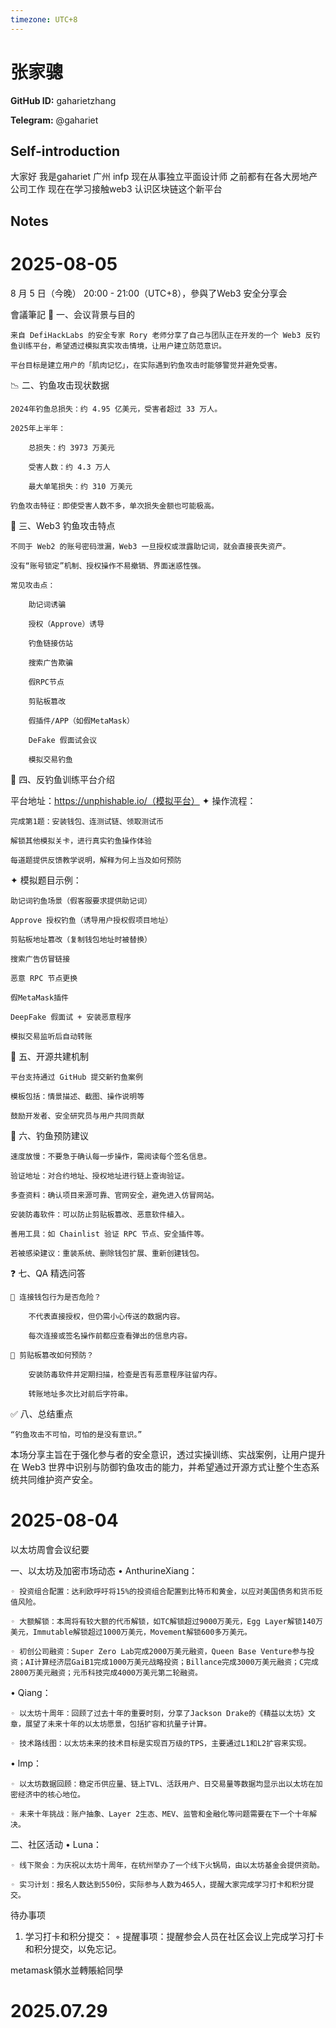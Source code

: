 ```yaml
---
timezone: UTC+8
---
```


# 张家骢

**GitHub ID:** gaharietzhang

**Telegram:** @gahariet

## Self-introduction

大家好 我是gahariet 广州 infp 现在从事独立平面设计师 之前都有在各大房地产公司工作 现在在学习接触web3 认识区块链这个新平台

## Notes

<!-- Content_START -->
# 2025-08-05

8 月 5 日（今晚） 20:00 - 21:00（UTC+8），參與了Web3 安全分享会

會議筆記
🧾 一、会议背景与目的

    来自 DefiHackLabs 的安全专家 Rory 老师分享了自己与团队正在开发的一个 Web3 反钓鱼训练平台，希望透过模拟真实攻击情境，让用户建立防范意识。

    平台目标是建立用户的「肌肉记忆」，在实际遇到钓鱼攻击时能够警觉并避免受害。

📉 二、钓鱼攻击现状数据

    2024年钓鱼总损失：约 4.95 亿美元，受害者超过 33 万人。

    2025年上半年：

        总损失：约 3973 万美元

        受害人数：约 4.3 万人

        最大单笔损失：约 310 万美元

    钓鱼攻击特征：即使受害人数不多，单次损失金额也可能极高。

🧠 三、Web3 钓鱼攻击特点

    不同于 Web2 的账号密码泄漏，Web3 一旦授权或泄露助记词，就会直接丧失资产。

    没有“账号锁定”机制、授权操作不易撤销、界面迷惑性强。

    常见攻击点：

        助记词诱骗

        授权（Approve）诱导

        钓鱼链接仿站

        搜索广告欺骗

        假RPC节点

        剪贴板篡改

        假插件/APP（如假MetaMask）

        DeFake 假面试会议

        模拟交易钓鱼

🧪 四、反钓鱼训练平台介绍

平台地址：https://unphishable.io/（模拟平台）
✦ 操作流程：

    完成第1题：安装钱包、连测试链、领取测试币

    解锁其他模拟关卡，进行真实钓鱼操作体验

    每道题提供反馈教学说明，解释为何上当及如何预防

✦ 模拟题目示例：

    助记词钓鱼场景（假客服要求提供助记词）

    Approve 授权钓鱼（诱导用户授权假项目地址）

    剪贴板地址篡改（复制钱包地址时被替换）

    搜索广告仿冒链接

    恶意 RPC 节点更换

    假MetaMask插件

    DeepFake 假面试 + 安装恶意程序

    模拟交易监听后自动转账

🤝 五、开源共建机制

    平台支持通过 GitHub 提交新钓鱼案例

    模板包括：情景描述、截图、操作说明等

    鼓励开发者、安全研究员与用户共同贡献

🧰 六、钓鱼预防建议

    速度放慢：不要急于确认每一步操作，需阅读每个签名信息。

    验证地址：对合约地址、授权地址进行链上查询验证。

    多查资料：确认项目来源可靠、官网安全，避免进入仿冒网站。

    安装防毒软件：可以防止剪贴板篡改、恶意软件植入。

    善用工具：如 Chainlist 验证 RPC 节点、安全插件等。

    若被感染建议：重装系统、删除钱包扩展、重新创建钱包。

❓ 七、QA 精选问答

    🔸 连接钱包行为是否危险？

        不代表直接授权，但仍需小心传送的数据内容。

        每次连接或签名操作前都应查看弹出的信息内容。

    🔸 剪贴板篡改如何预防？

        安装防毒软件并定期扫描，检查是否有恶意程序驻留内存。

        转账地址多次比对前后字符串。

✅ 八、总结重点

    “钓鱼攻击不可怕，可怕的是没有意识。”

本场分享主旨在于强化参与者的安全意识，透过实操训练、实战案例，让用户提升在 Web3 世界中识别与防御钓鱼攻击的能力，并希望通过开源方式让整个生态系统共同维护资产安全。

# 2025-08-04

以太坊周會会议纪要

一、以太坊及加密市场动态
• AnthurineXiang：

    ◦ 投资组合配置：达利欧呼吁将15%的投资组合配置到比特币和黄金，以应对美国债务和货币贬值风险。

    ◦ 大额解锁：本周将有较大额的代币解锁，如TC解锁超过9000万美元，Egg Layer解锁140万美元，Immutable解锁超过1000万美元，Movement解锁600多万美元。

    ◦ 初创公司融资：Super Zero Lab完成2000万美元融资，Queen Base Venture参与投资；AI计算经济层GaiB1完成1000万美元战略投资；Billance完成3000万美元融资；C完成2800万美元融资；元币科技完成4000万美元第二轮融资。

• Qiang：

    ◦ 以太坊十周年：回顾了过去十年的重要时刻，分享了Jackson Drake的《精益以太坊》文章，展望了未来十年的以太坊愿景，包括扩容和抗量子计算。

    ◦ 技术路线图：以太坊未来的技术目标是实现百万级的TPS，主要通过L1和L2扩容来实现。

• lmp：

    ◦ 以太坊数据回顾：稳定币供应量、链上TVL、活跃用户、日交易量等数据均显示出以太坊在加密经济中的核心地位。

    ◦ 未来十年挑战：账户抽象、Layer 2生态、MEV、监管和金融化等问题需要在下一个十年解决。

二、社区活动
• Luna：

    ◦ 线下聚会：为庆祝以太坊十周年，在杭州举办了一个线下火锅局，由以太坊基金会提供资助。

    ◦ 实习计划：报名人数达到550份，实际参与人数为465人，提醒大家完成学习打卡和积分提交。

待办事项

1. 学习打卡和积分提交：
    ◦ 提醒事项：提醒参会人员在社区会议上完成学习打卡和积分提交，以免忘记。

metamask領水並轉賬給同學


# 2025.07.29


<!-- Content_END -->
